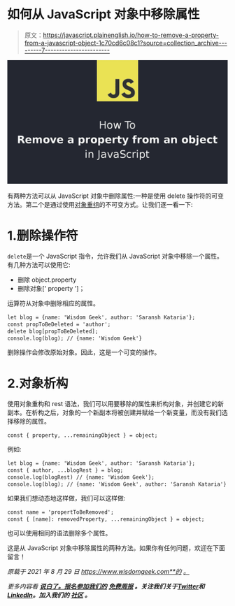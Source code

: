 # 如何从 JavaScript 对象中移除属性

> 原文：<https://javascript.plainenglish.io/how-to-remove-a-property-from-a-javascript-object-1c70cd6c08c1?source=collection_archive---------7----------------------->

![](img/4aaa13fd2771e723206d0fa9da291cd0.png)

有两种方法可以从 JavaScript 对象中删除属性:一种是使用 delete 操作符的可变方法。第二个是通过使用[对象重组](https://www.wisdomgeek.com/development/web-development/rest-and-spread-operator-three-dots-that-changed-javascript/)的不可变方式。让我们逐一看一下:

# 1.删除操作符

`delete`是一个 JavaScript 指令，允许我们从 JavaScript 对象中移除一个属性。有几种方法可以使用它:

*   删除 object.property
*   删除对象[' property ']；

运算符从对象中删除相应的属性。

```
let blog = {name: 'Wisdom Geek', author: 'Saransh Kataria'};
const propToBeDeleted = 'author';
delete blog[propToBeDeleted];
console.log(blog); // {name: 'Wisdom Geek'}
```

删除操作会修改原始对象。因此，这是一个可变的操作。

# 2.对象析构

使用对象重构和 rest 语法，我们可以用要移除的属性来析构对象，并创建它的新副本。在析构之后，对象的一个新副本将被创建并赋给一个新变量，而没有我们选择移除的属性。

```
const { property, ...remainingObject } = object;
```

例如:

```
let blog = {name: 'Wisdom Geek', author: 'Saransh Kataria'};
const { author, ...blogRest } = blog;
console.log(blogRest) // {name: 'Wisdom Geek'};
console.log(blog); // {name: 'Wisdom Geek', author: 'Saransh Kataria'}
```

如果我们想动态地这样做，我们可以这样做:

```
const name = 'propertToBeRemoved';
const { [name]: removedProperty, ...remainingObject } = object;
```

也可以使用相同的语法删除多个属性。

这是从 JavaScript 对象中移除属性的两种方法。如果你有任何问题，欢迎在下面留言！

*原载于 2021 年 8 月 29 日 https://www.wisdomgeek.com**的* [*。*](https://www.wisdomgeek.com/development/web-development/javascript/how-to-remove-a-property-from-a-javascript-object/)

*更多内容看* [***说白了。报名参加我们的***](https://plainenglish.io/) **[***免费周报***](http://newsletter.plainenglish.io/) *。关注我们关于*[***Twitter***](https://twitter.com/inPlainEngHQ)*和*[***LinkedIn***](https://www.linkedin.com/company/inplainenglish/)*。加入我们的* [***社区***](https://discord.gg/GtDtUAvyhW) *。***
